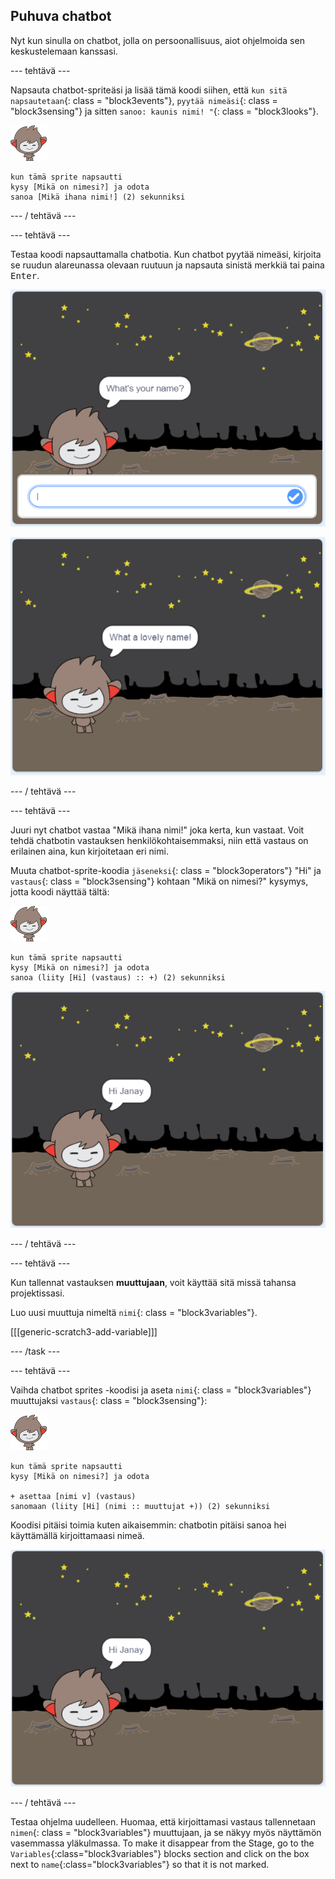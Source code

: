 ## Puhuva chatbot

Nyt kun sinulla on chatbot, jolla on persoonallisuus, aiot ohjelmoida sen keskustelemaan kanssasi.

\--- tehtävä \---

Napsauta chatbot-spriteäsi ja lisää tämä koodi siihen, että `kun sitä napsautetaan`{: class = "block3events"}, `pyytää nimeäsi`{: class = "block3sensing"} ja sitten `sanoo: kaunis nimi! "`{: class = "block3looks"}.

![nano sprite](images/nano-sprite.png)

```blocks3
kun tämä sprite napsautti
kysy [Mikä on nimesi?] ja odota
sanoa [Mikä ihana nimi!] (2) sekunniksi
```

\--- / tehtävä \---

\--- tehtävä \---

Testaa koodi napsauttamalla chatbotia. Kun chatbot pyytää nimeäsi, kirjoita se ruudun alareunassa olevaan ruutuun ja napsauta sinistä merkkiä tai paina <kbd>Enter</kbd>.

![ChatBot-vastauksen testaus](images/chatbot-ask-test1.png)

![ChatBot-vastauksen testaus](images/chatbot-ask-test2.png)

\--- / tehtävä \---

\--- tehtävä \---

Juuri nyt chatbot vastaa "Mikä ihana nimi!" joka kerta, kun vastaat. Voit tehdä chatbotin vastauksen henkilökohtaisemmaksi, niin että vastaus on erilainen aina, kun kirjoitetaan eri nimi.

Muuta chatbot-sprite-koodia `jäseneksi`{: class = "block3operators"} "Hi" ja `vastaus`{: class = "block3sensing"} kohtaan "Mikä on nimesi?" kysymys, jotta koodi näyttää tältä:

![nano sprite](images/nano-sprite.png)

```blocks3
kun tämä sprite napsautti
kysy [Mikä on nimesi?] ja odota
sanoa (liity [Hi] (vastaus) :: +) (2) sekunniksi
```

![Henkilökohtaisen vastauksen testaaminen](images/chatbot-answer-test.png)

\--- / tehtävä \---

\--- tehtävä \---

Kun tallennat vastauksen **muuttujaan**, voit käyttää sitä missä tahansa projektissasi.

Luo uusi muuttuja nimeltä `nimi`{: class = "block3variables"}.

[[[generic-scratch3-add-variable]]]

\--- /task \---

\--- tehtävä \---

Vaihda chatbot sprites -koodisi ja aseta `nimi`{: class = "block3variables"} muuttujaksi `vastaus`{: class = "block3sensing"}:

![nano sprite](images/nano-sprite.png)

```blocks3
kun tämä sprite napsautti
kysy [Mikä on nimesi?] ja odota

+ asettaa [nimi v] (vastaus)
sanomaan (liity [Hi] (nimi :: muuttujat +)) (2) sekunniksi
```

Koodisi pitäisi toimia kuten aikaisemmin: chatbotin pitäisi sanoa hei käyttämällä kirjoittamaasi nimeä.

![Henkilökohtaisen vastauksen testaaminen](images/chatbot-answer-test.png)

\--- / tehtävä \---

Testaa ohjelma uudelleen. Huomaa, että kirjoittamasi vastaus tallennetaan `nimen`{: class = "block3variables"} muuttujaan, ja se näkyy myös näyttämön vasemmassa yläkulmassa. To make it disappear from the Stage, go to the `Variables`{:class="block3variables"} blocks section and click on the box next to `name`{:class="block3variables"} so that it is not marked.